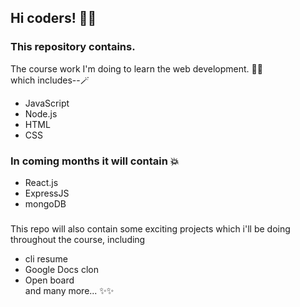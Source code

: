 ## Hi coders! 🙋‍♂️
### This repository contains.
The course work I'm doing to learn the web development. 🧑‍💻 <br/>
which includes--🪄 <br/>
- JavaScript <br/>
- Node.js <br/>
- HTML <br/>
- CSS <br/>
### In coming months it will contain 💥
- React.js <br/>
- ExpressJS <br/>
- mongoDB <br/> 
###
This repo will also contain some exciting projects which i'll be doing throughout the course, including <br/>
- cli resume <br/>
- Google Docs clon <br/>
- Open board <br/>
and many more... ✨✨ <br/>
